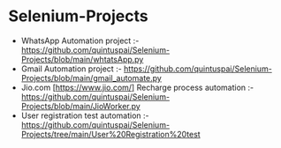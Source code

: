 # Selenium-Projects

*  WhatsApp Automation project :- https://github.com/quintuspai/Selenium-Projects/blob/main/whtatsApp.py
*  Gmail Automation project :- https://github.com/quintuspai/Selenium-Projects/blob/main/gmail_automate.py
*  Jio.com [https://www.jio.com/] Recharge process automation :- https://github.com/quintuspai/Selenium-Projects/blob/main/JioWorker.py
*  User registration test automation :- https://github.com/quintuspai/Selenium-Projects/tree/main/User%20Registration%20test
